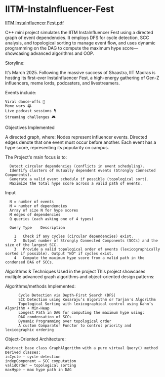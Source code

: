 # IITM-InstaInfluencer-Fest

[IITM InstaInfluencer Fest.pdf](https://github.com/user-attachments/files/20344427/IITM.InstaInfluencer.Fest.pdf)

C++ mini project simulates the IITM InstaInfluencer Fest using a directed graph of event dependencies. It employs DFS for cycle detection, SCC analysis, and topological sorting to manage event flow, and uses dynamic programming on the DAG to compute the maximum hype score—showcasing advanced algorithms and OOP.

Storyline:

  It’s March 2025. Following the massive success of Shaastra, IIT Madras is hosting its first-ever InstaInfluencer Fest, a high-energy gathering of Gen-Z influencers, meme        lords, podcasters, and livestreamers.

Events include:
    
    Viral dance-offs 🕺
    Meme wars 😂
    Live podcast sessions 🎙️
    Streaming challenges 🎮

Objectives Implemented

A directed graph, where:
  Nodes represent influencer events.
  Directed edges denote that one event must occur before another.
  Each event has a hype score, representing its popularity on campus.

The Project's main focus is to:
      
      Detect circular dependencies (conflicts in event scheduling).
      Identify clusters of mutually dependent events (Strongly Connected Components).
      Generate a valid event schedule if possible (topological sort).
      Maximize the total hype score across a valid path of events.


Input

      N = number of events
      M = number of dependencies
      Array of size N for hype scores
      M edges of dependencies
      Q queries (each asking one of 4 types)

      Query Type	Description
        
        1	Check if any cycles (circular dependencies) exist.
        2	Output number of Strongly Connected Components (SCCs) and the size of the largest SCC.
        3	Provide a valid topological order of events (lexicographically sorted if possible). Output "NO" if cycles exist.
        4	Compute the maximum hype score from a valid path in the condensed DAG of SCCs.

Algorithms & Techniques Used in the project
This project showcases multiple advanced graph algorithms and object-oriented design patterns:

  Algorithms/methods Implemented:
    
          Cycle Detection via Depth-First Search (DFS)
          SCC Detection using Kosaraju’s Algorithm or Tarjan's Algorithm
          Topological Sorting with lexicographical control using Kahn’s Algorithm + Min-Heap
          Longest Path in DAG for computing the maximum hype using:
          DAG condensation of SCCs
          Dynamic Programming over topological order
          A custom Comparator Functor to control priority and lexicographic ordering
          
  Object-Oriented Architecture:
    
    Abstract base class GraphAlgorithm with a pure virtual Query() method
    Derived classes:
    isCycle – cycle detection
    indepComponent – SCC computation
    validOrder – topological sorting
    maxHype – max hype path in DAG


